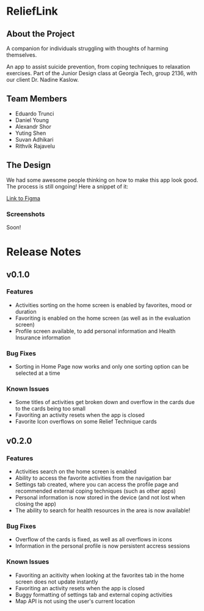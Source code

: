 # ReliefLink

## About the Project

A companion for individuals struggling with thoughts of harming themselves.

An app to assist suicide prevention, from coping techniques to relaxation exercises. Part of the Junior Design class at Georgia Tech, group 2136, with our client Dr. Nadine Kaslow.

## Team Members

- Eduardo Trunci
- Daniel Young
- Alexandr Shor
- Yuting Shen
- Suvan Adhikari
- Rithvik Rajavelu

## The Design
We had some awesome people thinking on how to make this app look good. The process is still ongoing! Here a snippet of it:

[Link to Figma](https://www.figma.com/file/mNFVtgz74QbCJ8LsecEXef/2136-Prototype---ReliefLink?node-id=0%3A1)

### Screenshots
Soon!

# Release Notes

## v0.1.0

### Features

- Activities sorting on the home screen is enabled by favorites, mood or duration
- Favoriting is enabled on the home screen (as well as in the evaluation screen)
- Profile screen available, to add personal information and Health Insurance information

### Bug Fixes

- Sorting in Home Page now works and only one sorting option can be selected at a time

### Known Issues

- Some titles of activities get broken down and overflow in the cards due to the cards being too small
- Favoriting an activity resets when the app is closed
- Favorite Icon overflows on some Relief Technique cards



## v0.2.0

### Features

- Activities search on the home screen is enabled
- Ability to access the favorite activities from the navigation bar
- Settings tab created, where you can access the profile page and recommended external coping techniques (such as other apps)
- Personal information is now stored in the device (and not lost when closing the app)
- The ability to search for health resources in the area is now available!


### Bug Fixes

- Overflow of the cards is fixed, as well as all overflows in icons
- Information in the personal profile is now persistent accress sessions

### Known Issues

- Favoriting an acitivity when looking at the favorites tab in the home screen does not update instantly
- Favoriting an activity resets when the app is closed
- Buggy formatting of settings tab and external coping activities
- Map API is not using the user's current location
